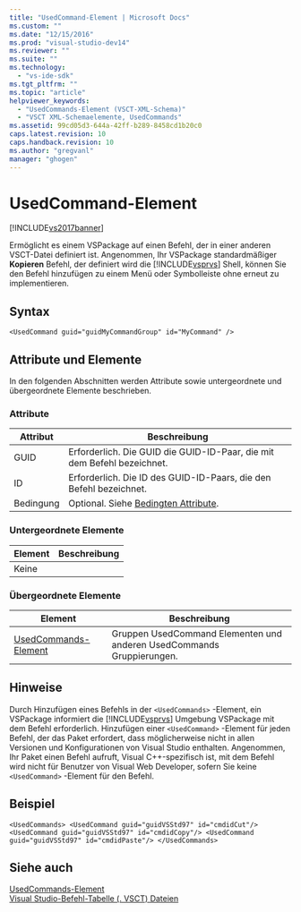 ```yaml
---
title: "UsedCommand-Element | Microsoft Docs"
ms.custom: ""
ms.date: "12/15/2016"
ms.prod: "visual-studio-dev14"
ms.reviewer: ""
ms.suite: ""
ms.technology: 
  - "vs-ide-sdk"
ms.tgt_pltfrm: ""
ms.topic: "article"
helpviewer_keywords: 
  - "UsedCommands-Element (VSCT-XML-Schema)"
  - "VSCT XML-Schemaelemente, UsedCommands"
ms.assetid: 99cd05d3-644a-42ff-b289-8458cd1b20c0
caps.latest.revision: 10
caps.handback.revision: 10
ms.author: "gregvanl"
manager: "ghogen"
---
```

# UsedCommand-Element
[!INCLUDE[vs2017banner](../code-quality/includes/vs2017banner.md)]

Ermöglicht es einem VSPackage auf einen Befehl, der in einer anderen VSCT\-Datei definiert ist. Angenommen, Ihr VSPackage standardmäßiger **Kopieren** Befehl, der definiert wird die [!INCLUDE[vsprvs](../code-quality/includes/vsprvs_md.md)] Shell, können Sie den Befehl hinzufügen zu einem Menü oder Symbolleiste ohne erneut zu implementieren.  
  
## Syntax  
  
```  
<UsedCommand guid="guidMyCommandGroup" id="MyCommand" />  
```  
  
## Attribute und Elemente  
 In den folgenden Abschnitten werden Attribute sowie untergeordnete und übergeordnete Elemente beschrieben.  
  
### Attribute  
  
|Attribut|Beschreibung|  
|--------------|------------------|  
|GUID|Erforderlich. Die GUID die GUID\-ID\-Paar, die mit dem Befehl bezeichnet.|  
|ID|Erforderlich. Die ID des GUID\-ID\-Paars, die den Befehl bezeichnet.|  
|Bedingung|Optional. Siehe [Bedingten Attribute](../extensibility/vsct-xml-schema-conditional-attributes.md).|  
  
### Untergeordnete Elemente  
  
|Element|Beschreibung|  
|-------------|------------------|  
|Keine||  
  
### Übergeordnete Elemente  
  
|Element|Beschreibung|  
|-------------|------------------|  
|[UsedCommands\-Element](../extensibility/usedcommands-element.md)|Gruppen UsedCommand Elementen und anderen UsedCommands Gruppierungen.|  
  
## Hinweise  
 Durch Hinzufügen eines Befehls in der `<UsedCommands>` \-Element, ein VSPackage informiert die [!INCLUDE[vsprvs](../code-quality/includes/vsprvs_md.md)] Umgebung VSPackage mit dem Befehl erforderlich. Hinzufügen einer `<UsedCommand>` \-Element für jeden Befehl, der das Paket erfordert, dass möglicherweise nicht in allen Versionen und Konfigurationen von Visual Studio enthalten. Angenommen, Ihr Paket einen Befehl aufruft, Visual C\+\+\-spezifisch ist, mit dem Befehl wird nicht für Benutzer von Visual Web Developer, sofern Sie keine `<UsedCommand>` \-Element für den Befehl.  
  
## Beispiel  
  
```  
<UsedCommands> <UsedCommand guid="guidVSStd97" id="cmdidCut"/> <UsedCommand guid="guidVSStd97" id="cmdidCopy"/> <UsedCommand guid="guidVSStd97" id="cmdidPaste"/> </UsedCommands>  
```  
  
## Siehe auch  
 [UsedCommands\-Element](../extensibility/usedcommands-element.md)   
 [Visual Studio\-Befehl\-Tabelle \(. VSCT\) Dateien](../extensibility/internals/visual-studio-command-table-dot-vsct-files.md)